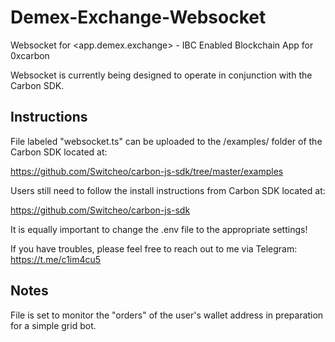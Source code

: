 # Demex-Exchange-Websocket
Websocket for <app.demex.exchange> - IBC Enabled Blockchain App for 0xcarbon

Websocket is currently being designed to operate in conjunction with the Carbon SDK.

## Instructions

File labeled "websocket.ts" can be uploaded to the /examples/ folder of the Carbon SDK located at:

<https://github.com/Switcheo/carbon-js-sdk/tree/master/examples>

Users still need to follow the install instructions from Carbon SDK located at:

<https://github.com/Switcheo/carbon-js-sdk>

It is equally important to change the .env file to the appropriate settings!

If you have troubles, please feel free to reach out to me via Telegram: <https://t.me/c1im4cu5>

## Notes

File is set to monitor the "orders" of the user's wallet address in preparation for a simple grid bot.
